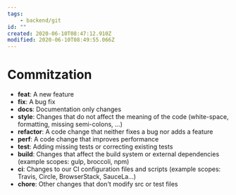 ```yaml
---
tags:
    - backend/git
id: ""
created: 2020-06-10T08:47:12.910Z
modified: 2020-06-10T08:49:55.066Z
---
```

# Commitzation
* **feat**: A new feature
* **fix**: A bug fix
* **docs**: Documentation only changes
* **style**: Changes that do not affect the meaning of the code (white-space, formatting, missing semi-colons, ...)
* **refactor**: A code change that neither fixes a bug nor adds a feature
* **perf**: A code change that improves performance
* **test**: Adding missing tests or correcting existing tests
* **build**: Changes that affect the build system or external dependencies (example scopes: gulp, broccoli, npm)
* **ci**: Changes to our CI configuration files and scripts (example scopes: Travis, Circle, BrowserStack, SauceLa...)
* **chore**: Other changes that don't modify src or test files